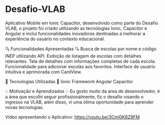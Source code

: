 # Desafio-VLAB
Aplicativo Mobile em Ionic Capacitor, desenvolvido como parte do Desafio VLAB, o projeto foi criado utilizando as tecnologias Ionic, Capacitor e Angular e 
inclui funcionalidades inovadoras destinadas a melhorar a experiência do usuário no contexto educacional.

🔍 Funcionalidades Apresentadas 🔍
Busca de escolas por nome e código INEP utilizando API.
Exibição de listagem de escolas com detalhes relevantes.
Tela de detalhes com informações completas de cada escola.
Funcionalidade para adicionar escolas aos favoritos.
Interface de usuário intuitiva e aprimorada com CardView.

🚀 Tecnologias Utilizadas 🚀
Ionic Framework
Angular
Capacitor

💡 Motivação e Aprendizados 💡
Eu gosto muito da area de desenvolvedor, é a área que escolhi seguir profissionalmente, fiz o desafio visando o ingresso na VLAB, além disso, vi uma ótima oportunidade para aprender novas tecnologias.

Video apresentando o Aplicativo:
https://youtu.be/3Cml0K8Z8FM
